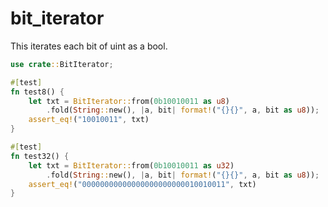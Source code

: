 # bit_iterator

This iterates each bit of uint as a bool.

```rust
use crate::BitIterator;

#[test]
fn test8() {
    let txt = BitIterator::from(0b10010011 as u8)
        .fold(String::new(), |a, bit| format!("{}{}", a, bit as u8));
    assert_eq!("10010011", txt)
}

#[test]
fn test32() {
    let txt = BitIterator::from(0b10010011 as u32)
        .fold(String::new(), |a, bit| format!("{}{}", a, bit as u8));
    assert_eq!("00000000000000000000000010010011", txt)
}
```

